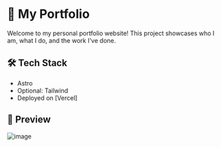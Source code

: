 # 💼 My Portfolio

Welcome to my personal portfolio website! This project showcases who I am, what I do, and the work I've done.

## 🛠️ Tech Stack

- Astro
- Optional: Tailwind
- Deployed on [Vercel]

## 📸 Preview
![image](https://github.com/user-attachments/assets/f71d66e5-4fa0-4d5e-b564-e058bb1d31b0)
